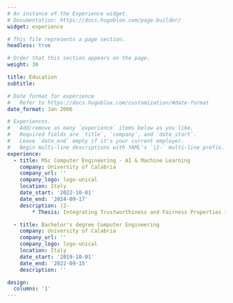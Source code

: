 ```yaml
---
# An instance of the Experience widget.
# Documentation: https://docs.hugoblox.com/page-builder/
widget: experience

# This file represents a page section.
headless: true

# Order that this section appears on the page.
weight: 30

title: Education
subtitle:

# Date format for experience
#   Refer to https://docs.hugoblox.com/customization/#date-format
date_format: Jan 2006

# Experiences.
#   Add/remove as many `experience` items below as you like.
#   Required fields are `title`, `company`, and `date_start`.
#   Leave `date_end` empty if it's your current employer.
#   Begin multi-line descriptions with YAML's `|2-` multi-line prefix.
experience:
  - title: MSc Computer Engineering - AI & Machine Learning
    company: University of Calabria
    company_url: ''
    company_logo: logo-unical
    location: Italy
    date_start: '2022-10-01'
    date_end: '2024-09-17'
    description: |2-
        * Thesis: Integrating Trustworthiness and Fairness Properties in a Multi-Aspect Agent-Based Retrieval-Augmented Generation System

  - title: Bachelor's degree Computer Engineering 
    company: University of Calabria
    company_url: ''
    company_logo: logo-unical
    location: Italy
    date_start: '2019-10-01'
    date_end: '2022-09-15'
    description: ''

design:
  columns: '1'
---
```

